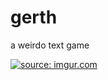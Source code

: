# gerth
a weirdo text game

<a href="https://imgur.com/OVyOGg6"><img src="https://i.imgur.com/OVyOGg6.gif" title="source: imgur.com" /></a>

